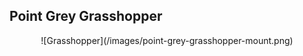 ## Point Grey Grasshopper

<div align="center">
  ![Grasshopper](/images/point-grey-grasshopper-mount.png)
</div>

